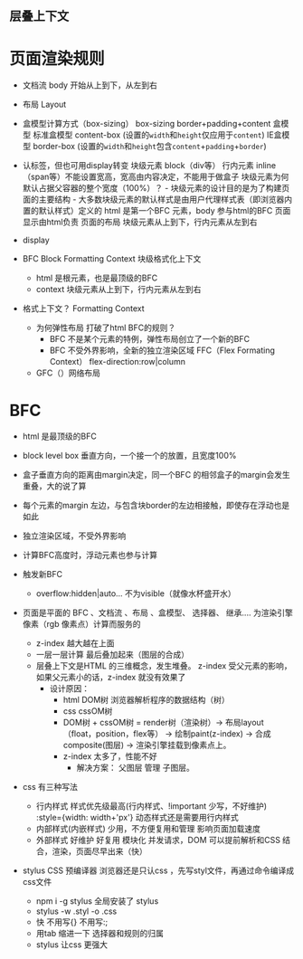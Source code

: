 ## 层叠上下文 

# 页面渲染规则

- 文档流
    body 开始从上到下，从左到右

- 布局 Layout

- 盒模型计算方式（box-sizing）
    box-sizing border+padding+content
    盒模型 标准盒模型 content-box (设置的`width`和`height`仅应用于`content`) 
    IE盒模型 border-box (设置的`width`和`height`包含`content`+`padding`+`border`)

- 认标签，但也可用display转变
    块级元素 block（div等）
    行内元素 inline（span等）不能设置宽高，宽高由内容决定，不能用于做盒子 
    块级元素为何默认占据父容器的整个宽度（100%）？
       - 块级元素的设计目的是为了构建页面的主要结构
       - 大多数块级元素的默认样式是由用户代理样式表（即浏览器内置的默认样式）定义的
    html 是第一个BFC 元素，body 参与html的BFC
        页面显示由html负责 页面的布局 块级元素从上到下，行内元素从左到右

- display 

- BFC Block Formatting Context 块级格式化上下文
   - html 是根元素，也是最顶级的BFC
   - context 块级元素从上到下，行内元素从左到右

- 格式上下文？ Formatting Context 
   - 为何弹性布局 打破了html BFC的规则？
       - BFC 不是某个元素的特例，弹性布局创立了一个新的BFC
       - BFC 不受外界影响，全新的独立渲染区域 FFC（Flex Formating Context）
            flex-direction:row|column 
   - GFC（）网络布局 

# BFC 
   - html 是最顶级的BFC
   - block level box 垂直方向，一个接一个的放置，且宽度100%
   - 盒子垂直方向的距离由margin决定，同一个BFC 的相邻盒子的margin会发生重叠，大的说了算
   - 每个元素的margin 左边，与包含块border的左边相接触，即使存在浮动也是如此
   - 独立渲染区域，不受外界影响
   - 计算BFC高度时，浮动元素也参与计算


   - 触发新BFC
       - overflow:hidden|auto... 不为visible（就像水杯盛开水）


- 页面是平面的
    BFC 、文档流 、布局 、盒模型、 选择器、 继承.... 为渲染引擎像素（rgb 像素点）计算而服务的
   - z-index 越大越在上面
   - 一层一层计算 最后叠加起来（图层的合成）
   - 层叠上下文是HTML 的三维概念，发生堆叠。 z-index 受父元素的影响，如果父元素小的话，z-index 就没有效果了
       - 设计原因：
           - html DOM树 浏览器解析程序的数据结构（树）
           - css cssOM树
           - DOM树 + cssOM树 = render树（渲染树）-> 布局layout（float，position，flex等） -> 绘制paint(z-index) -> 合成composite(图层) -> 渲染引擎挂载到像素点上。
           - z-index 太多了，性能不好
               - 解决方案： 父图层 管理 子图层。  

- css 有三种写法
    - 行内样式
        样式优先级最高(行内样式、!important 少写，不好维护)  
        :style={width: width+'px'} 动态样式还是需要用行内样式
    - 内部样式(内嵌样式)
        少用，不方便复用和管理
        影响页面加载速度
    - 外部样式
        好维护
        好复用
        模块化
        并发请求，DOM 可以提前解析和CSS 结合，渲染，页面尽早出来（快）

- stylus 
    CSS 预编译器
    浏览器还是只认css ，先写styl文件，再通过命令编译成css文件
   - npm i -g stylus 全局安装了 stylus
   - stylus -w .styl -o .css
   - 快 不用写{} 不用写:;
   - 用tab 缩进一下 选择器和规则的归属
   - stylus 让css 更强大